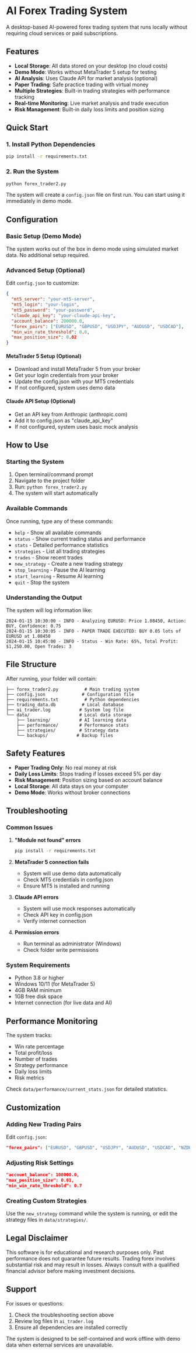 # AI Forex Trading System

A desktop-based AI-powered forex trading system that runs locally without requiring cloud services or paid subscriptions.

## Features

- **Local Storage**: All data stored on your desktop (no cloud costs)
- **Demo Mode**: Works without MetaTrader 5 setup for testing
- **AI Analysis**: Uses Claude API for market analysis (optional)
- **Paper Trading**: Safe practice trading with virtual money
- **Multiple Strategies**: Built-in trading strategies with performance tracking
- **Real-time Monitoring**: Live market analysis and trade execution
- **Risk Management**: Built-in daily loss limits and position sizing

## Quick Start

### 1. Install Python Dependencies

```bash
pip install -r requirements.txt
```

### 2. Run the System

```bash
python forex_trader2.py
```

The system will create a `config.json` file on first run. You can start using it immediately in demo mode.

## Configuration

### Basic Setup (Demo Mode)
The system works out of the box in demo mode using simulated market data. No additional setup required.

### Advanced Setup (Optional)

Edit `config.json` to customize:

```json
{
  "mt5_server": "your-mt5-server",
  "mt5_login": "your-login",
  "mt5_password": "your-password",
  "claude_api_key": "your-claude-api-key",
  "account_balance": 200000.0,
  "forex_pairs": ["EURUSD", "GBPUSD", "USDJPY", "AUDUSD", "USDCAD"],
  "min_win_rate_threshold": 0.6,
  "max_position_size": 0.02
}
```

#### MetaTrader 5 Setup (Optional)
- Download and install MetaTrader 5 from your broker
- Get your login credentials from your broker
- Update the config.json with your MT5 credentials
- If not configured, system uses demo data

#### Claude API Setup (Optional)
- Get an API key from Anthropic (anthropic.com)
- Add it to config.json as "claude_api_key"
- If not configured, system uses basic mock analysis

## How to Use

### Starting the System

1. Open terminal/command prompt
2. Navigate to the project folder
3. Run: `python forex_trader2.py`
4. The system will start automatically

### Available Commands

Once running, type any of these commands:

- `help` - Show all available commands
- `status` - Show current trading status and performance
- `stats` - Detailed performance statistics
- `strategies` - List all trading strategies
- `trades` - Show recent trades
- `new_strategy` - Create a new trading strategy
- `stop_learning` - Pause the AI learning
- `start_learning` - Resume AI learning
- `quit` - Stop the system

### Understanding the Output

The system will log information like:
```
2024-01-15 10:30:00 - INFO - Analyzing EURUSD: Price 1.08450, Action: BUY, Confidence: 0.75
2024-01-15 10:30:05 - INFO - PAPER TRADE EXECUTED: BUY 0.05 lots of EURUSD at 1.08450
2024-01-15 10:45:00 - INFO - Status - Win Rate: 65%, Total Profit: $1,250.00, Open Trades: 3
```

## File Structure

After running, your folder will contain:

```
├── forex_trader2.py          # Main trading system
├── config.json              # Configuration file
├── requirements.txt          # Python dependencies
├── trading_data.db          # Local database
├── ai_trader.log           # System log file
└── data/                   # Local data storage
    ├── learning/           # AI learning data
    ├── performance/        # Performance stats
    ├── strategies/         # Strategy data
    └── backups/           # Backup files
```

## Safety Features

- **Paper Trading Only**: No real money at risk
- **Daily Loss Limits**: Stops trading if losses exceed 5% per day
- **Risk Management**: Position sizing based on account balance
- **Local Storage**: All data stays on your computer
- **Demo Mode**: Works without broker connections

## Troubleshooting

### Common Issues

1. **"Module not found" errors**
   ```bash
   pip install -r requirements.txt
   ```

2. **MetaTrader 5 connection fails**
   - System will use demo data automatically
   - Check MT5 credentials in config.json
   - Ensure MT5 is installed and running

3. **Claude API errors**
   - System will use mock responses automatically
   - Check API key in config.json
   - Verify internet connection

4. **Permission errors**
   - Run terminal as administrator (Windows)
   - Check folder write permissions

### System Requirements

- Python 3.8 or higher
- Windows 10/11 (for MetaTrader 5)
- 4GB RAM minimum
- 1GB free disk space
- Internet connection (for live data and AI)

## Performance Monitoring

The system tracks:
- Win rate percentage
- Total profit/loss
- Number of trades
- Strategy performance
- Daily loss limits
- Risk metrics

Check `data/performance/current_stats.json` for detailed statistics.

## Customization

### Adding New Trading Pairs

Edit `config.json`:
```json
"forex_pairs": ["EURUSD", "GBPUSD", "USDJPY", "AUDUSD", "USDCAD", "NZDUSD"]
```

### Adjusting Risk Settings

```json
"account_balance": 100000.0,
"max_position_size": 0.01,
"min_win_rate_threshold": 0.7
```

### Creating Custom Strategies

Use the `new_strategy` command while the system is running, or edit the strategy files in `data/strategies/`.

## Legal Disclaimer

This software is for educational and research purposes only. Past performance does not guarantee future results. Trading forex involves substantial risk and may result in losses. Always consult with a qualified financial advisor before making investment decisions.

## Support

For issues or questions:
1. Check the troubleshooting section above
2. Review log files in `ai_trader.log`
3. Ensure all dependencies are installed correctly

The system is designed to be self-contained and work offline with demo data when external services are unavailable.
